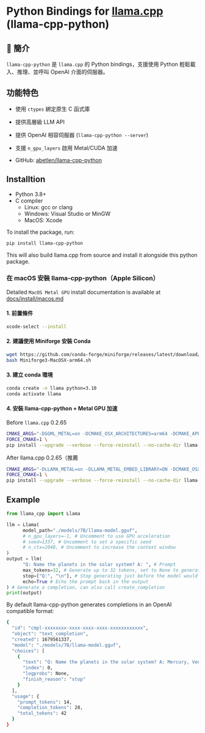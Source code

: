 # Python Bindings for [llama.cpp](https://github.com/ggml-org/llama.cpp) (llama-cpp-python)

## 🐍 簡介

`llama-cpp-python` 是 `llama.cpp` 的 Python bindings，支援使用 Python 輕鬆載入、推理、並呼叫 OpenAI 介面的伺服器。

## 功能特色

- 使用 `ctypes` 綁定原生 C 函式庫
- 提供高層級 LLM API
- 提供 OpenAI 相容伺服器 (`llama-cpp-python --server`)
- 支援 `n_gpu_layers` 啟用 Metal/CUDA 加速

- GitHub: [abetlen/llama-cpp-python](https://github.com/abetlen/llama-cpp-python)

## Installtion

- Python 3.8+
- C compiler
    - Linux: gcc or clang
    - Windows: Visual Studio or MinGW
    - MacOS: Xcode

To install the package, run:

```sh
pip install llama-cpp-python
```
This will also build llama.cpp from source and install it alongside this python package.

### 在 macOS 安裝 llama-cpp-python（Apple Silicon）

Detailed `MacOS Metal GPU` install documentation is available at [docs/install/macos.md](https://llama-cpp-python.readthedocs.io/en/latest/install/macos/)

#### 1. 前置條件

```bash
xcode-select --install
```

#### 2. 建議使用 Miniforge 安裝 Conda

```bash
wget https://github.com/conda-forge/miniforge/releases/latest/download/Miniforge3-MacOSX-arm64.sh
bash Miniforge3-MacOSX-arm64.sh
```

#### 3. 建立 conda 環境

```bash
conda create -n llama python=3.10
conda activate llama
```

#### 4. 安裝 llama-cpp-python + Metal GPU 加速

Before `llama.cpp` 0.2.65
```bash
CMAKE_ARGS="-DGGML_METAL=on -DCMAKE_OSX_ARCHITECTURES=arm64 -DCMAKE_APPLE_SILICON_PROCESSOR=arm64" \
FORCE_CMAKE=1 \
pip install --upgrade --verbose --force-reinstall --no-cache-dir llama-cpp-python
```

After llama.cpp 0.2.65（推薦
```bash
CMAKE_ARGS="-DLLAMA_METAL=on -DLLAMA_METAL_EMBED_LIBRARY=ON -DCMAKE_OSX_ARCHITECTURES=arm64" \
FORCE_CMAKE=1 \
pip install --upgrade --verbose --force-reinstall --no-cache-dir llama-cpp-python
```

## Example

```python
from llama_cpp import Llama

llm = Llama(
      model_path="./models/7B/llama-model.gguf",
      # n_gpu_layers=-1, # Uncomment to use GPU acceleration
      # seed=1337, # Uncomment to set a specific seed
      # n_ctx=2048, # Uncomment to increase the context window
)
output = llm(
      "Q: Name the planets in the solar system? A: ", # Prompt
      max_tokens=32, # Generate up to 32 tokens, set to None to generate up to the end of the context window
      stop=["Q:", "\n"], # Stop generating just before the model would generate a new question
      echo=True # Echo the prompt back in the output
) # Generate a completion, can also call create_completion
print(output)
```

By default llama-cpp-python generates completions in an OpenAI compatible format:

```sh
{
  "id": "cmpl-xxxxxxxx-xxxx-xxxx-xxxx-xxxxxxxxxxxx",
  "object": "text_completion",
  "created": 1679561337,
  "model": "./models/7B/llama-model.gguf",
  "choices": [
    {
      "text": "Q: Name the planets in the solar system? A: Mercury, Venus, Earth, Mars, Jupiter, Saturn, Uranus, Neptune and Pluto.",
      "index": 0,
      "logprobs": None,
      "finish_reason": "stop"
    }
  ],
  "usage": {
    "prompt_tokens": 14,
    "completion_tokens": 28,
    "total_tokens": 42
  }
}
```
